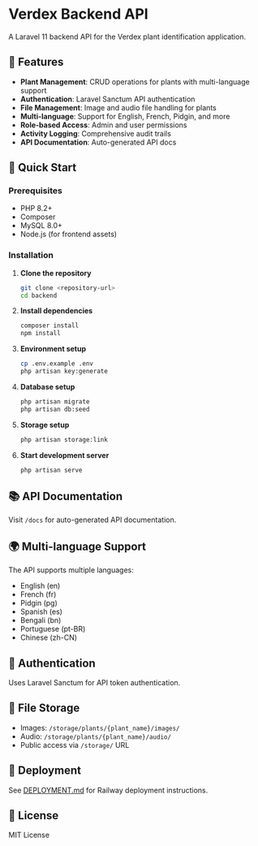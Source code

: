 # Verdex Backend API

A Laravel 11 backend API for the Verdex plant identification application.

## 🌱 Features

- **Plant Management**: CRUD operations for plants with multi-language support
- **Authentication**: Laravel Sanctum API authentication
- **File Management**: Image and audio file handling for plants
- **Multi-language**: Support for English, French, Pidgin, and more
- **Role-based Access**: Admin and user permissions
- **Activity Logging**: Comprehensive audit trails
- **API Documentation**: Auto-generated API docs

## 🚀 Quick Start

### Prerequisites
- PHP 8.2+
- Composer
- MySQL 8.0+
- Node.js (for frontend assets)

### Installation

1. **Clone the repository**
   ```bash
   git clone <repository-url>
   cd backend
   ```

2. **Install dependencies**
   ```bash
   composer install
   npm install
   ```

3. **Environment setup**
   ```bash
   cp .env.example .env
   php artisan key:generate
   ```

4. **Database setup**
   ```bash
   php artisan migrate
   php artisan db:seed
   ```

5. **Storage setup**
   ```bash
   php artisan storage:link
   ```

6. **Start development server**
   ```bash
   php artisan serve
   ```

## 📚 API Documentation

Visit `/docs` for auto-generated API documentation.

## 🌍 Multi-language Support

The API supports multiple languages:
- English (en)
- French (fr)
- Pidgin (pg)
- Spanish (es)
- Bengali (bn)
- Portuguese (pt-BR)
- Chinese (zh-CN)

## 🔐 Authentication

Uses Laravel Sanctum for API token authentication.

## 📁 File Storage

- Images: `/storage/plants/{plant_name}/images/`
- Audio: `/storage/plants/{plant_name}/audio/`
- Public access via `/storage/` URL

## 🚀 Deployment

See [DEPLOYMENT.md](./DEPLOYMENT.md) for Railway deployment instructions.

## 📝 License

MIT License

